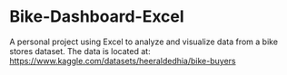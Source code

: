 # Bike-Dashboard-Excel
A personal project using Excel to analyze and visualize data from a bike stores dataset. The data is located at: https://www.kaggle.com/datasets/heeraldedhia/bike-buyers
